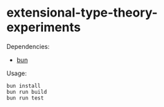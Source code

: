 # extensional-type-theory-experiments

Dependencies:
- [bun](bun.sh)

Usage:
```
bun install
bun run build
bun run test
```